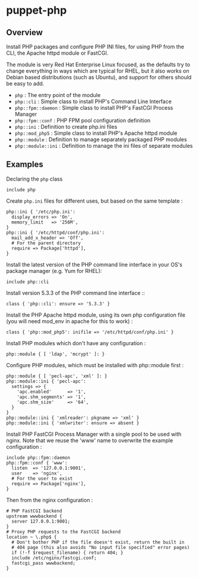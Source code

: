 # puppet-php

## Overview

Install PHP packages and configure PHP INI files, for using PHP from the CLI,
the Apache httpd module or FastCGI.

The module is very Red Hat Enterprise Linux focused, as the defaults try to
change everything in ways which are typical for RHEL, but it also works on
Debian based distributions (such as Ubuntu), and support for others should
be easy to add.

* `php` : The entry point of the module
* `php::cli` : Simple class to install PHP's Command Line Interface
* `php::fpm::daemon` : Simple class to install PHP's FastCGI Process Manager
* `php::fpm::conf` : PHP FPM pool configuration definition
* `php::ini` : Definition to create php.ini files
* `php::mod_php5` : Simple class to install PHP's Apache httpd module
* `php::module` : Definition to manage separately packaged PHP modules
* `php::module::ini` : Definition to manage the ini files of separate modules

## Examples

Declaring the `php` class

    include php

Create `php.ini` files for different uses, but based on the same template :

    php::ini { '/etc/php.ini':
      display_errors => 'On',
      memory_limit   => '256M',
    }
    php::ini { '/etc/httpd/conf/php.ini':
      mail_add_x_header => 'Off',
      # For the parent directory
      require => Package['httpd'],
    }

Install the latest version of the PHP command line interface in your OS's
package manager (e.g. Yum for RHEL):

    include php::cli

Install version 5.3.3 of the PHP command line interface ::

    class { 'php::cli': ensure => '5.3.3' }

Install the PHP Apache httpd module, using its own php configuration file
(you will need mod_env in apache for this to work) :

    class { 'php::mod_php5': inifile => '/etc/httpd/conf/php.ini' }

Install PHP modules which don't have any configuration :

    php::module { [ 'ldap', 'mcrypt' ]: }

Configure PHP modules, which must be installed with php::module first :

    php::module { [ 'pecl-apc', 'xml' ]: }
    php::module::ini { 'pecl-apc':
      settings => {
        'apc.enabled'      => '1',
        'apc.shm_segments' => '1',
        'apc.shm_size'     => '64',
      }
    }
    php::module::ini { 'xmlreader': pkgname => 'xml' }
    php::module::ini { 'xmlwriter': ensure => absent }

Install PHP FastCGI Process Manager with a single pool to be used with nginx.
Note that we reuse the 'www' name to overwrite the example configuration :

    include php::fpm::daemon
    php::fpm::conf { 'www':
      listen  => '127.0.0.1:9001',
      user    => 'nginx',
      # For the user to exist
      require => Package['nginx'],
    }

Then from the nginx configuration :

    # PHP FastCGI backend
    upstream wwwbackend {
      server 127.0.0.1:9001;
    }
    # Proxy PHP requests to the FastCGI backend
    location ~ \.php$ {
      # Don't bother PHP if the file doesn't exist, return the built in
      # 404 page (this also avoids "No input file specified" error pages)
      if (!-f $request_filename) { return 404; }
      include /etc/nginx/fastcgi.conf;
      fastcgi_pass wwwbackend;
    }

